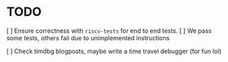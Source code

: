 # TODO

[ ] Ensure correctness with `riscv-tests` for end to end tests. 
    [ ] We pass some tests, others fail due to unimplemented instructions

[ ] Check timdbg blogposts, maybe write a time travel debugger (for fun lol)

